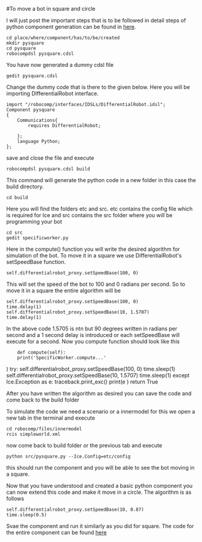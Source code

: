 #To move a bot in square and circle

I will just post the important steps that is to be followed in detail steps of python component generation can be found in [here]().

	cd place/where/component/has/to/be/created
	mkdir pysquare
	cd pysquare
	robocompdsl pysquare.cdsl

You have now generated a dummy cdsl file

	gedit pysquare.cdsl

Change the dummy code that is there to the given below. Here you will be importing DIfferentialRobot interface.

	import "/robocomp/interfaces/IDSLs/DifferentialRobot.idsl";
	Component pysquare
	{
		Communications{
			requires DifferentialRobot;

		};
		language Python;
	};

save and close the file and execute

	robocompdsl pysquare.cdsl build

This command will generate the python code in a new folder in this case the build directory.

	cd build

Here you will find the folders etc and src. etc contains the config file which is required for Ice and src contains the src folder where you will be programming your bot

	cd src
	gedit specificworker.py
	
Here in the compute() function you will write the desired algorithm for simulation of the bot. To move it in a square we use DifferentialRobot's setSpeedBase function.

	self.differentialrobot_proxy.setSpeedBase(100, 0)

This will set the speed of the bot to 100 and 0 radians per second. So to move it in a square the entire algorithm will be

	self.differentialrobot_proxy.setSpeedBase(100, 0)
	time.delay(1)
	self.differentialrobot_proxy.setSpeedBase(10, 1.5707)
	time.delay(1)

In the above code 1.5705 is ntn but 90 degrees written in radians per second and a 1 second delay is introduced or each setSpeedBase will execute for a second. Now you compute function should look like this

		def compute(self):
		print('SpecificWorker.compute...')
		try:
			self.differentialrobot_proxy.setSpeedBase(100, 0)
			time.sleep(1)
			self.differentialrobot_proxy.setSpeedBase(10, 1.5707)
			time.sleep(1)
		except Ice.Exception as e:
			traceback.print_exc()
			print(e)
		return True

After you have written the algorithm as desired you can save the code and come back to the build folder

To simulate the code we need a scenario or a innermodel for this we open a new tab in the terminal and execute

	cd robocomp/files/innermodel
	rcis simpleworld.xml

now come back to build folder or the previous tab and execute
	
	python src/pysquare.py --Ice.Config=etc/config

this should run the component and you will be able to see the bot moving in a square.

Now that you have understood and created a basic python component you can now extend this code and make it move in a circle. The algorithm is as follows
	
	self.differentialrobot_proxy.setSpeedBase(10, 0.87)
	time.sleep(0.5)

Svae the component and run it similarly as you did for square. The code for the entire component can be found [here](https://github.com/rajathkumarmp/RoboComp-Python-Components)
